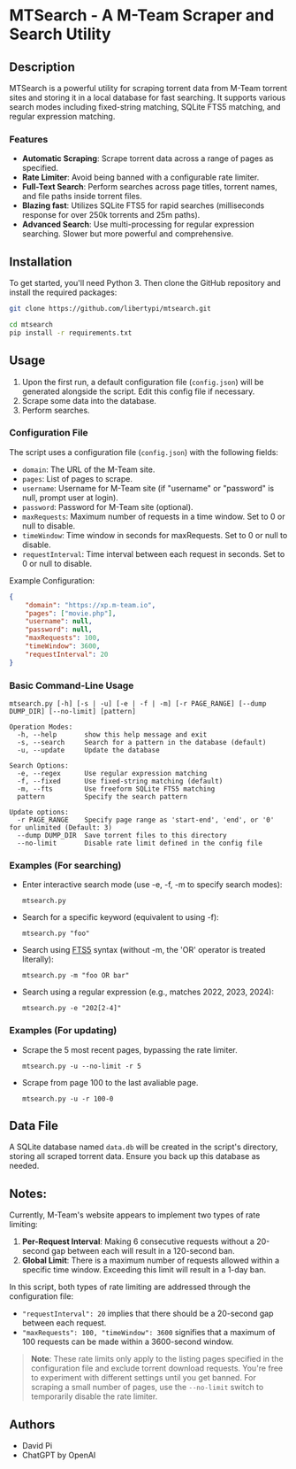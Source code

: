 # MTSearch - A M-Team Scraper and Search Utility

## Description

MTSearch is a powerful utility for scraping torrent data from M-Team torrent sites and storing it in a local database for fast searching. It supports various search modes including fixed-string matching, SQLite FTS5 matching, and regular expression matching.

### Features
- **Automatic Scraping**: Scrape torrent data across a range of pages as specified.
- **Rate Limiter**: Avoid being banned with a configurable rate limiter.
- **Full-Text Search**: Perform searches across page titles, torrent names, and file paths inside torrent files.
- **Blazing fast**: Utilizes SQLite FTS5 for rapid searches (milliseconds response for over 250k torrents and 25m paths).
- **Advanced Search**: Use multi-processing for regular expression searching. Slower but more powerful and comprehensive.

## Installation

To get started, you'll need Python 3. Then clone the GitHub repository and install the required packages:

```bash
git clone https://github.com/libertypi/mtsearch.git

cd mtsearch
pip install -r requirements.txt
```

## Usage

1. Upon the first run, a default configuration file (`config.json`) will be generated alongside the script. Edit this config file if necessary.
2. Scrape some data into the database.
3. Perform searches.

### Configuration File

The script uses a configuration file (`config.json`) with the following fields:

- `domain`: The URL of the M-Team site.
- `pages`: List of pages to scrape.
- `username`: Username for M-Team site (if "username" or "password" is null, prompt user at login).
- `password`: Password for M-Team site (optional).
- `maxRequests`: Maximum number of requests in a time window. Set to 0 or null to disable.
- `timeWindow`: Time window in seconds for maxRequests. Set to 0 or null to disable.
- `requestInterval`: Time interval between each request in seconds. Set to 0 or null to disable.

Example Configuration:

```json
{
    "domain": "https://xp.m-team.io",
    "pages": ["movie.php"],
    "username": null,
    "password": null,
    "maxRequests": 100,
    "timeWindow": 3600,
    "requestInterval": 20
}
```

### Basic Command-Line Usage

```
mtsearch.py [-h] [-s | -u] [-e | -f | -m] [-r PAGE_RANGE] [--dump DUMP_DIR] [--no-limit] [pattern]

Operation Modes:
  -h, --help       show this help message and exit
  -s, --search     Search for a pattern in the database (default)
  -u, --update     Update the database

Search Options:
  -e, --regex      Use regular expression matching
  -f, --fixed      Use fixed-string matching (default)
  -m, --fts        Use freeform SQLite FTS5 matching
  pattern          Specify the search pattern

Update options:
  -r PAGE_RANGE    Specify page range as 'start-end', 'end', or '0' for unlimited (Default: 3)
  --dump DUMP_DIR  Save torrent files to this directory
  --no-limit       Disable rate limit defined in the config file
```

### Examples (For searching)

- Enter interactive search mode (use -e, -f, -m to specify search modes):

  `mtsearch.py`

- Search for a specific keyword (equivalent to using -f):

  `mtsearch.py "foo"`

- Search using [FTS5](https://www.sqlite.org/fts5.html) syntax (without -m, the 'OR' operator is treated literally):

  `mtsearch.py -m "foo OR bar"`

- Search using a regular expression (e.g., matches 2022, 2023, 2024):

  `mtsearch.py -e "202[2-4]"`

### Examples (For updating)

- Scrape the 5 most recent pages, bypassing the rate limiter.

  `mtsearch.py -u --no-limit -r 5`

- Scrape from page 100 to the last avaliable page.

  `mtsearch.py -u -r 100-0`

## Data File

A SQLite database named `data.db` will be created in the script's directory, storing all scraped torrent data. Ensure you back up this database as needed.

## Notes:

Currently, M-Team's website appears to implement two types of rate limiting:

1. **Per-Request Interval**: Making 6 consecutive requests without a 20-second gap between each will result in a 120-second ban.
2. **Global Limit**: There is a maximum number of requests allowed within a specific time window. Exceeding this limit will result in a 1-day ban.

In this script, both types of rate limiting are addressed through the configuration file:

- `"requestInterval": 20` implies that there should be a 20-second gap between each request.
- `"maxRequests": 100, "timeWindow": 3600` signifies that a maximum of 100 requests can be made within a 3600-second window.

> **Note**: These rate limits only apply to the listing pages specified in the configuration file and exclude torrent download requests. You're free to experiment with different settings until you get banned. For scraping a small number of pages, use the `--no-limit` switch to temporarily disable the rate limiter.

## Authors

- David Pi
- ChatGPT by OpenAI
